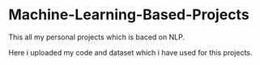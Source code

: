 # Machine-Learning-Based-Projects
This all my personal projects which is baced on NLP.

Here i uploaded my code and dataset which i have used for this projects.
